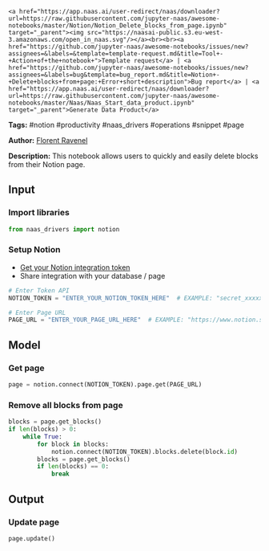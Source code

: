     <a href="https://app.naas.ai/user-redirect/naas/downloader?url=https://raw.githubusercontent.com/jupyter-naas/awesome-notebooks/master/Notion/Notion_Delete_blocks_from_page.ipynb" target="_parent"><img src="https://naasai-public.s3.eu-west-3.amazonaws.com/open_in_naas.svg"/></a><br><br><a href="https://github.com/jupyter-naas/awesome-notebooks/issues/new?assignees=&labels=&template=template-request.md&title=Tool+-+Action+of+the+notebook+">Template request</a> | <a href="https://github.com/jupyter-naas/awesome-notebooks/issues/new?assignees=&labels=bug&template=bug_report.md&title=Notion+-+Delete+blocks+from+page:+Error+short+description">Bug report</a> | <a href="https://app.naas.ai/user-redirect/naas/downloader?url=https://raw.githubusercontent.com/jupyter-naas/awesome-notebooks/master/Naas/Naas_Start_data_product.ipynb" target="_parent">Generate Data Product</a>

**Tags:** #notion #productivity #naas_drivers #operations #snippet #page

**Author:** [Florent Ravenel](https://www.linkedin.com/in/florent-ravenel/)

**Description:** This notebook allows users to quickly and easily delete blocks from their Notion page.

## Input

### Import libraries


```python
from naas_drivers import notion
```

### Setup Notion
- [Get your Notion integration token](https://docs.naas.ai/drivers/notion)
- Share integration with your database / page


```python
# Enter Token API
NOTION_TOKEN = "ENTER_YOUR_NOTION_TOKEN_HERE"  # EXAMPLE: "secret_xxxxxxxxxxxxxxxxxx"

# Enter Page URL
PAGE_URL = "ENTER_YOUR_PAGE_URL_HERE"  # EXAMPLE: "https://www.notion.so/xxxxxxxxxxxxxxxxxxxxxxxxxxxxxxxxxx"
```

## Model

### Get page


```python
page = notion.connect(NOTION_TOKEN).page.get(PAGE_URL)
```

### Remove all blocks from page


```python
blocks = page.get_blocks()
if len(blocks) > 0:
    while True:
        for block in blocks:
            notion.connect(NOTION_TOKEN).blocks.delete(block.id)
        blocks = page.get_blocks()
        if len(blocks) == 0:
            break
```

## Output

### Update page


```python
page.update()
```
